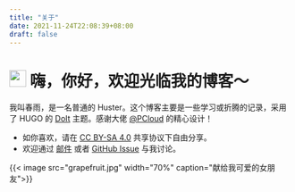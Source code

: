 ```yaml
---
title: "关于"
date: 2021-11-24T22:08:39+08:00
draft: false
---
```



<h1> <img src="https://emojis.slackmojis.com/emojis/images/1613285697/12806/meow_attention.png?1613285697" width="30" />  嗨，你好，欢迎光临我的博客～</h1>

我叫春雨，是一名普通的 Huster。这个博客主要是一些学习或折腾的记录，采用了 HUGO 的 [DoIt](https://hugodoit.pages.dev) 主题。感谢大佬 [@PCloud](https://github.com/HEIGE-PCloud) 的精心设计！

- 如你喜欢，请在 [CC BY-SA 4.0](https://creativecommons.org/licenses/by-sa/4.0/) 共享协议下自由分享。
- 欢迎通过 [邮件](mailto:chunyu.hust@gmail.com) 或者 [GitHub Issue](https://github.com/iChunyu/iChunyu.github.io/issues/new) 与我讨论。


{{< image src="grapefruit.jpg" width="70%" caption="献给我可爱的女朋友">}}
